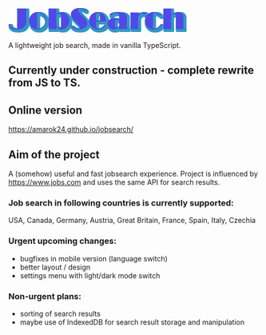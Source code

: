 ![Logo](./jobsearch-logo.webp?raw=true "Logo")

A lightweight job search, made in vanilla TypeScript.

## Currently under construction - complete rewrite from JS to TS.

## Online version
https://amarok24.github.io/jobsearch/

## Aim of the project
A (somehow) useful and fast jobsearch experience. Project is influenced by https://www.jobs.com and uses the same API for search results.

### Job search in following countries is currently supported:
USA, Canada, Germany, Austria, Great Britain, France, Spain, Italy, Czechia

### Urgent upcoming changes:
- bugfixes in mobile version (language switch)
- better layout / design
- settings menu with light/dark mode switch

### Non-urgent plans:
- sorting of search results
- maybe use of IndexedDB for search result storage and manipulation

